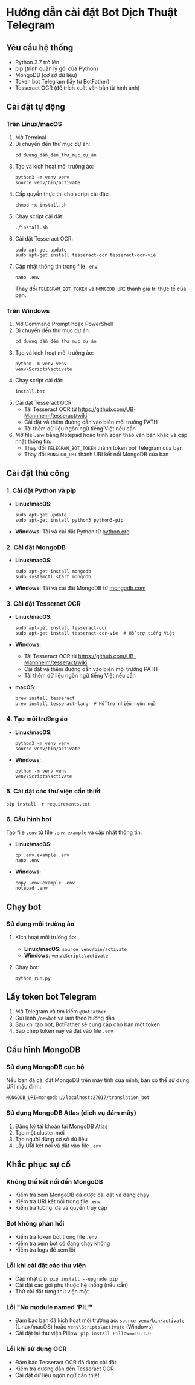 # Hướng dẫn cài đặt Bot Dịch Thuật Telegram

## Yêu cầu hệ thống

- Python 3.7 trở lên
- pip (trình quản lý gói của Python)
- MongoDB (cơ sở dữ liệu)
- Token bot Telegram (lấy từ BotFather)
- Tesseract OCR (để trích xuất văn bản từ hình ảnh)

## Cài đặt tự động

### Trên Linux/macOS

1. Mở Terminal
2. Di chuyển đến thư mục dự án:
   ```
   cd đường_dẫn_đến_thư_mục_dự_án
   ```
3. Tạo và kích hoạt môi trường ảo:
   ```
   python3 -m venv venv
   source venv/bin/activate
   ```
4. Cấp quyền thực thi cho script cài đặt:
   ```
   chmod +x install.sh
   ```
5. Chạy script cài đặt:
   ```
   ./install.sh
   ```
6. Cài đặt Tesseract OCR:
   ```
   sudo apt-get update
   sudo apt-get install tesseract-ocr tesseract-ocr-vie
   ```
7. Cập nhật thông tin trong file `.env`:
   ```
   nano .env
   ```
   Thay đổi `TELEGRAM_BOT_TOKEN` và `MONGODB_URI` thành giá trị thực tế của bạn.

### Trên Windows

1. Mở Command Prompt hoặc PowerShell
2. Di chuyển đến thư mục dự án:
   ```
   cd đường_dẫn_đến_thư_mục_dự_án
   ```
3. Tạo và kích hoạt môi trường ảo:
   ```
   python -m venv venv
   venv\Scripts\activate
   ```
4. Chạy script cài đặt:
   ```
   install.bat
   ```
5. Cài đặt Tesseract OCR:
   - Tải Tesseract OCR từ https://github.com/UB-Mannheim/tesseract/wiki
   - Cài đặt và thêm đường dẫn vào biến môi trường PATH
   - Tải thêm dữ liệu ngôn ngữ tiếng Việt nếu cần
6. Mở file `.env` bằng Notepad hoặc trình soạn thảo văn bản khác và cập nhật thông tin:
   - Thay đổi `TELEGRAM_BOT_TOKEN` thành token bot Telegram của bạn
   - Thay đổi `MONGODB_URI` thành URI kết nối MongoDB của bạn

## Cài đặt thủ công

### 1. Cài đặt Python và pip

- **Linux/macOS**:
  ```
  sudo apt-get update
  sudo apt-get install python3 python3-pip
  ```

- **Windows**: Tải và cài đặt Python từ [python.org](https://www.python.org/downloads/)

### 2. Cài đặt MongoDB

- **Linux/macOS**:
  ```
  sudo apt-get install mongodb
  sudo systemctl start mongodb
  ```

- **Windows**: Tải và cài đặt MongoDB từ [mongodb.com](https://www.mongodb.com/try/download/community)

### 3. Cài đặt Tesseract OCR

- **Linux/macOS**:
  ```
  sudo apt-get install tesseract-ocr
  sudo apt-get install tesseract-ocr-vie  # Hỗ trợ tiếng Việt
  ```

- **Windows**:
  - Tải Tesseract OCR từ https://github.com/UB-Mannheim/tesseract/wiki
  - Cài đặt và thêm đường dẫn vào biến môi trường PATH
  - Tải thêm dữ liệu ngôn ngữ tiếng Việt nếu cần

- **macOS**:
  ```
  brew install tesseract
  brew install tesseract-lang  # Hỗ trợ nhiều ngôn ngữ
  ```

### 4. Tạo môi trường ảo

- **Linux/macOS**:
  ```
  python3 -m venv venv
  source venv/bin/activate
  ```

- **Windows**:
  ```
  python -m venv venv
  venv\Scripts\activate
  ```

### 5. Cài đặt các thư viện cần thiết

```
pip install -r requirements.txt
```

### 6. Cấu hình bot

Tạo file `.env` từ file `.env.example` và cập nhật thông tin:

- **Linux/macOS**:
  ```
  cp .env.example .env
  nano .env
  ```

- **Windows**:
  ```
  copy .env.example .env
  notepad .env
  ```

## Chạy bot

### Sử dụng môi trường ảo

1. Kích hoạt môi trường ảo:
   - **Linux/macOS**: `source venv/bin/activate`
   - **Windows**: `venv\Scripts\activate`

2. Chạy bot:
   ```
   python run.py
   ```

## Lấy token bot Telegram

1. Mở Telegram và tìm kiếm `@BotFather`
2. Gửi lệnh `/newbot` và làm theo hướng dẫn
3. Sau khi tạo bot, BotFather sẽ cung cấp cho bạn một token
4. Sao chép token này và đặt vào file `.env`

## Cấu hình MongoDB

### Sử dụng MongoDB cục bộ

Nếu bạn đã cài đặt MongoDB trên máy tính của mình, bạn có thể sử dụng URI mặc định:

```
MONGODB_URI=mongodb://localhost:27017/translation_bot
```

### Sử dụng MongoDB Atlas (dịch vụ đám mây)

1. Đăng ký tài khoản tại [MongoDB Atlas](https://www.mongodb.com/cloud/atlas)
2. Tạo một cluster mới
3. Tạo người dùng cơ sở dữ liệu
4. Lấy URI kết nối và đặt vào file `.env`

## Khắc phục sự cố

### Không thể kết nối đến MongoDB

- Kiểm tra xem MongoDB đã được cài đặt và đang chạy
- Kiểm tra URI kết nối trong file `.env`
- Kiểm tra tường lửa và quyền truy cập

### Bot không phản hồi

- Kiểm tra token bot trong file `.env`
- Kiểm tra xem bot có đang chạy không
- Kiểm tra logs để xem lỗi

### Lỗi khi cài đặt các thư viện

- Cập nhật pip: `pip install --upgrade pip`
- Cài đặt các gói phụ thuộc hệ thống (nếu cần)
- Thử cài đặt từng thư viện một

### Lỗi "No module named 'PIL'"

- Đảm bảo bạn đã kích hoạt môi trường ảo: `source venv/bin/activate` (Linux/macOS) hoặc `venv\Scripts\activate` (Windows)
- Cài đặt lại thư viện Pillow: `pip install Pillow==10.1.0`

### Lỗi khi sử dụng OCR

- Đảm bảo Tesseract OCR đã được cài đặt
- Kiểm tra đường dẫn đến Tesseract OCR
- Cài đặt dữ liệu ngôn ngữ cần thiết